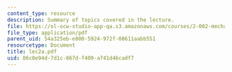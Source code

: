 ```yaml
---
content_type: resource
description: Summary of topics covered in the lecture.
file: https://ol-ocw-studio-app-qa.s3.amazonaws.com/courses/2-002-mechanics-and-materials-ii-spring-2004/86c0e94d7d1c867df409a741d46cadf7_lec2a.pdf
file_type: application/pdf
parent_uid: 54a325eb-e800-5924-972f-08611aabb551
resourcetype: Document
title: lec2a.pdf
uid: 86c0e94d-7d1c-867d-f409-a741d46cadf7
---
```

